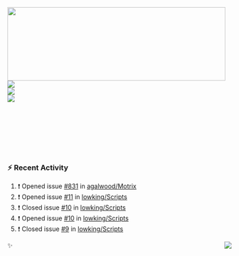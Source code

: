 <p>
  <img align="left" width="490" height="165" src="https://github-readme-stats.vercel.app/api?username=lowking&show_icons=true&hide_border=true&line_height=20&title_color=000000&icon_color=555&show_owner=true&text_color=777"/>
  <p>
    <a href="https://t.me/Violettoy_bot"><img src="https://img.shields.io/badge/Telegram-%2352A4DB.svg?&style=social&logo=telegram&logoColor=white" /></a>
    </br>
    <img src="https://github.com/lowking/lowking/workflows/Waka%20Readme/badge.svg" />
    </br>
    <img src="https://github.com/lowking/lowking/workflows/Activity%20Readme/badge.svg" />
  </p>
  </br>
  </br>
  </br>
  </br>
</p>
</br>

### :zap: Recent Activity

<!--START_SECTION:activity-->
1. ❗️ Opened issue [#831](https://github.com/agalwood/Motrix/issues/831) in [agalwood/Motrix](https://github.com/agalwood/Motrix)
2. ❗️ Opened issue [#11](https://github.com/lowking/Scripts/issues/11) in [lowking/Scripts](https://github.com/lowking/Scripts)
3. ❗️ Closed issue [#10](https://github.com/lowking/Scripts/issues/10) in [lowking/Scripts](https://github.com/lowking/Scripts)
4. ❗️ Opened issue [#10](https://github.com/lowking/Scripts/issues/10) in [lowking/Scripts](https://github.com/lowking/Scripts)
5. ❗️ Closed issue [#9](https://github.com/lowking/Scripts/issues/9) in [lowking/Scripts](https://github.com/lowking/Scripts)
<!--END_SECTION:activity-->

✨<img align="right" src="http://profile-counter.glitch.me/lowking/count.svg"/>
